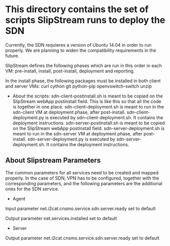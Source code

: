 # This directory contains the set of scripts SlipStream runs to deploy the SDN
Currently, the SDN requieres a version of Ubuntu 14.04 in order to run properly. We are planning to widen the compatibility requirements in the future.

SlipStream defines the following phases which are run in this order in each VM:
pre-install, install, post-install, deployment and reporting.

In the install phase, the following packages must be installed in both client and server VMs:
curl
cython
git
python-pip
openvswitch-switch
unzip

* About the scripts:
sdn-client-postinstall.sh is meant to be copied on the SlipStream webApp postinstall field. This is like this so that all the code is together in one place.
sdn-client-deployment.sh is meant to run in the sdn-client VM at deployment phase, after post-install.
sdn-client-deployment.py is executed by sdn-client-deployment.sh. It contains the deployment instructions.
sdn-server-postinstall.sh is meant to be copied on the SlipStream webApp postinstall field. 
sdn-server-deployment.sh is meant to run in the sdn-server VM at deployment phase, after post-install.
sdn-server-deployment.py is executed by sdn-server-deployment.sh. It contains the deployment instructions.

## About Slipstream Parameters
The common parameters for all services need to be created and mapped properly. In the case of SDN, VPN has to be configured, together with the corresponding parameters, and the following parameters are the additional ones for the SDN service.

* Agent

Input parameter net.i2cat.cnsmo.service.sdn.server.ready set to default

Output parameter net.services.installed	set to default

* Server

Output parameter net.i2cat.cnsmo.service.sdn.server.ready set to default

